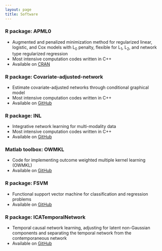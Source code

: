 ```yaml
---
layout: page
title: Software
---
```


### R package: APML0
  - Augmented and penalized minimization method for regularized linear, logistic, and Cox models with L<sub>0</sub> penalty, flexible for L<sub>1</sub>, L<sub>2</sub>, and network type regularized regression
  - Most intensive computation codes written in C++
  - Available on [CRAN](https://cran.r-project.org/web/packages/APML0/index.html)
  
  
### R package: Covariate-adjusted-network
  - Estimate covariate-adjusted networks through conditional graphical model
  - Most intensive computation codes written in C++
  - Available on [GitHub](https://github.com/shanghongxie/Covariate-adjusted-network)
  
  
### R package: INL
  - Integrative network learning for multi-modality data  
  - Most intensive computation codes written in C++
  - Available on [GitHub](https://github.com/shanghongxie/INL)


### Matlab toolbox: OWMKL
  - Code for implementing outcome weighted multiple kernel learning (OWMKL)
  - Available on [GitHub](https://github.com/shanghongxie/OWMKL)

### R package: FSVM
 - Functional support vector machine for classification and regression problems
 - Available on [GitHub](https://github.com/shanghongxie/FSVM)

### R package: ICATemporalNetwork
 - Temporal causal network learning, adjusting for latent non-Gaussian components and separating the temporal network from the contemporaneous network
 - Available on [GitHub](https://github.com/shanghongxie/ICATemporalNetwork)

		
<br/>

